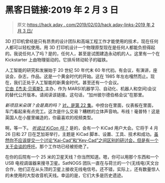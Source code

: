 # 黑客日链接:2019 年 2 月 3 日

> 原文:[https://hack aday . com/2019/02/03/hack aday-links-2019 年 2 月 3 日/](https://hackaday.com/2019/02/03/hackaday-links-february-3-2019/)

3D 打印机曾经是只有昂贵的设计团队和高端工程工作才能使用的技术，现在任何人都可以轻松使用。用 3D 打印机设计一个物理原型现在是任何人都能负担得起的。我说任何人了吗？是的，任何人，甚至是试图建造永动机的人。这里有一个在 Kickstarter 上由物理驱动的。它排斥转动轮子的磁铁。

人工智能的研究和发展始于 20 世纪 50 年代末 60 年代初。有会议，有演讲，座谈会，杂志，作品。这是一个黄金时代的开始。这在 1985 年左右嘎然而止。现在，我们正处于人工智能的新黄金时代。甚至还有一个会议。[它由【杰夫·贝索斯】](https://www.theverge.com/2019/1/17/18186481/amazon-remars-jeff-bezos-conference-ai-machine-learning-robotics-space)主办，作为 MARS(机器学习、自动化、机器人和空间)会议的替代公开版本。请阅读该链接。这句话，“加州彼尔德伯格会议”在那里。

*新项目米朵琪？会是真的吗？* [对，是第 22 集](https://www.youtube.com/watch?v=SUeytYlxW7c)。中控台在里面，仪表板在里面，车门看起来有点完工。这次是什么交易？糟糕的立体声音响。布线！毫普特！这是英国人在小屋里编造的，你最喜欢的视频类型。

啊，等一下。 [*听说过 KiCon 吗？*](https://kicad-kicon.com/) 是的，会有一个 KiCad 用户大会。它将于 4 月 26 日和 27 日在芝加哥举行，主题是 KiCad 脚本、设置、工具、技术和成功。[虽然你不应该提交一个讨论“Kai-Cad”和“Key-Cad”之间区别的研讨会，但是有一个关于会谈的呼吁](https://kicad-kicon.com/submit-a-talk-proposal/)。那个工作坊已经被拒绝了。

在你的后院有一个 25 米的卫星天线？你当然知道。嗯，你可以用那个东西和一个 USB 电视调谐器来搜寻卫星。SatNOGS 团队一直在与荷兰的一个(无线电)天文台合作，他们正在从头顶的卫星上接收无线电信号。还不错，实际上，还有数量惊人的未使用的大型收音机天线。幸运的是，它们大多是历史遗迹。
